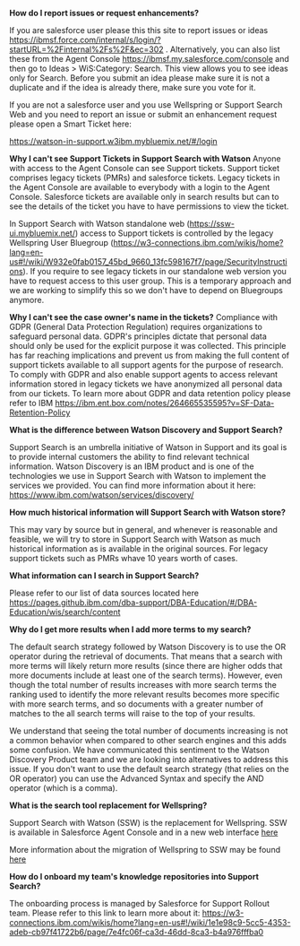 **How do I report issues or request enhancements?**

If you are salesforce user please this this site to report issues or ideas https://ibmsf.force.com/internal/s/login/?startURL=%2Finternal%2Fs%2F&ec=302 . Alternatively, you can also list these from the Agent Console  https://ibmsf.my.salesforce.com/console and then go to Ideas > WiS:Category: Search. This view allows you to see ideas only for Search. Before you submit an idea please make sure it is not a duplicate and if the idea is already there, make sure you vote for it. 

If you are not a salesforce user and you use Wellspring or Support Search Web and you need to report an issue or submit an enhancement request please open a Smart Ticket here: 

https://watson-in-support.w3ibm.mybluemix.net/#/login

**Why I can't see Support Tickets in Support Search with Watson**
Anyone with access to the Agent Console can see Support tickets. Support ticket comprises legacy tickets (PMRs) and salesforce tickets. Legacy tickets in the Agent Console are available to everybody with a login to the Agent Console. Salesforce tickets are available only in search results but can to see the details of the ticket you have to have permissions to view the ticket. 

In Support Search with Watson standalone web (https://ssw-ui.mybluemix.net/) access to Support tickets is controlled by the legacy Wellspring User Bluegroup (https://w3-connections.ibm.com/wikis/home?lang=en-us#!/wiki/W932e0fab0157_45bd_9660_13fc598167f7/page/SecurityInstructions). If you require to see legacy tickets in our standalone web version you have to request access to this user group. This is a temporary approach and we are working to simplify this so we don't have to depend on Bluegroups anymore. 

**Why I can't see the case owner's name in the tickets?**
Compliance with GDPR (General Data Protection Regulation) requires organizations to safeguard personal data. GDPR's principles dictate that personal data should only be used for the explicit purpose it was collected. This principle has far reaching implications and prevent us from making the full content of support tickets available to all support agents for the purpose of research. To comply with GDPR and also enable support agents to access relevant information stored in legacy tickets we have anonymized all personal data from our tickets. To learn more about GDPR and data retention policy please refer to IBM https://ibm.ent.box.com/notes/264665535595?v=SF-Data-Retention-Policy

**What is the difference between Watson Discovery and Support Search?**

Support Search is an umbrella initiative of Watson in Support and its goal is to provide internal customers the ability to find relevant technical information. Watson Discovery is an IBM product and is one of the technologies we use in Support Search with Watson to implement the services we provided. You can find more information about it here: https://www.ibm.com/watson/services/discovery/

**How much historical information will Support Search with Watson store?**

This may vary by source but in general, and whenever is reasonable and feasible, we will try to store in Support Search with Watson as much historical information as is available in the original sources. For legacy support tickets such as PMRs whave 10 years worth of cases.

**What information can I search in Support Search?**

Please refer to our list of data sources located here https://pages.github.ibm.com/dba-support/DBA-Education/#/DBA-Education/wis/search/content

**Why do I get more results when I add more terms to my search?**

The default search strategy followed by Watson Discovery is to use the OR operator during the retrieval of documents. That means that a search with more terms will likely return more results (since there are higher odds that more documents include at least one of the search terms). However, even though the total number of results increases with more search terms the ranking used to identify the more relevant results becomes more specific with more search terms, and so documents with a greater number of matches to the all search terms will raise to the top of your results. 

We understand that seeing the total number of documents increasing is not a common behavior when compared to other search engines and this adds some confusion. We have communicated this sentiment to the Watson Discovery Product team and we are looking into alternatives to address this issue. If you don't want to use the default search strategy (that relies on the OR operator) you can use the Advanced Syntax and specify the AND operator (which is a comma). 

**What is the search tool replacement for Wellspring?**

Support Search with Watson (SSW) is the replacement for Wellspring. SSW is available in Salesforce Agent Console and in a new web interface <a href="https://ssw-ui.mybluemix.net/" target="_blank"> here</a>

More information about the migration of Wellspring to SSW may be found <a href="https://w3-connections.ibm.com/wikis/home?lang=en-us#!/wiki/W932e0fab0157_45bd_9660_13fc598167f7/page/WellSpring%20Migration%20FAQ" target="_blank"> here</a>  

**How do I onboard my team's knowledge repositories into Support Search?**

The onboarding process is managed by Salesforce for Support Rollout team. Please refer to this link to learn more about it: https://w3-connections.ibm.com/wikis/home?lang=en-us#!/wiki/1e1e98c9-5cc5-4353-adeb-cb97f41722b6/page/7e4fc06f-ca3d-46dd-8ca3-b4a976fffba0

